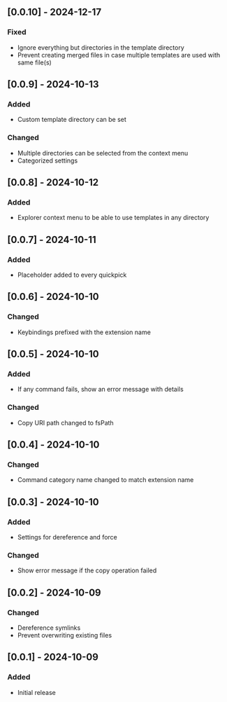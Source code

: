 ## [0.0.10] - 2024-12-17
### Fixed
- Ignore everything but directories in the template directory
- Prevent creating merged files in case multiple templates are used with same file(s)

## [0.0.9] - 2024-10-13
### Added
- Custom template directory can be set

### Changed
- Multiple directories can be selected from the context menu
- Categorized settings

## [0.0.8] - 2024-10-12
### Added
- Explorer context menu to be able to use templates in any directory

## [0.0.7] - 2024-10-11
### Added
- Placeholder added to every quickpick

## [0.0.6] - 2024-10-10
### Changed
- Keybindings prefixed with the extension name

## [0.0.5] - 2024-10-10
### Added
- If any command fails, show an error message with details

### Changed
- Copy URI path changed to fsPath

## [0.0.4] - 2024-10-10
### Changed
- Command category name changed to match extension name

## [0.0.3] - 2024-10-10
### Added
- Settings for dereference and force

### Changed
- Show error message if the copy operation failed

## [0.0.2] - 2024-10-09
### Changed
- Dereference symlinks
- Prevent overwriting existing files

## [0.0.1] - 2024-10-09
### Added
- Initial release
